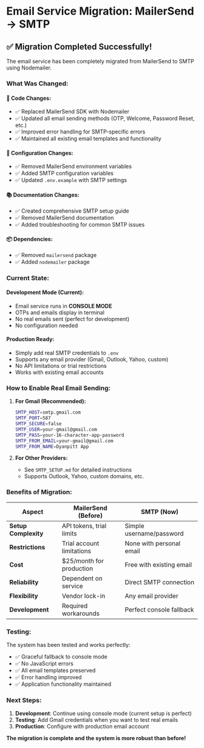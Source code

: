 # Email Service Migration: MailerSend → SMTP

## ✅ Migration Completed Successfully!

The email service has been completely migrated from MailerSend to SMTP using Nodemailer.

### What Was Changed:

#### 🔧 **Code Changes:**
- ✅ Replaced MailerSend SDK with Nodemailer
- ✅ Updated all email sending methods (OTP, Welcome, Password Reset, etc.)
- ✅ Improved error handling for SMTP-specific errors
- ✅ Maintained all existing email templates and functionality

#### 📁 **Configuration Changes:**
- ✅ Removed MailerSend environment variables
- ✅ Added SMTP configuration variables
- ✅ Updated `.env.example` with SMTP settings

#### 📚 **Documentation Changes:**
- ✅ Created comprehensive SMTP setup guide
- ✅ Removed MailerSend documentation
- ✅ Added troubleshooting for common SMTP issues

#### 📦 **Dependencies:**
- ✅ Removed `mailersend` package
- ✅ Added `nodemailer` package

### Current State:

#### **Development Mode (Current):**
- Email service runs in **CONSOLE MODE**
- OTPs and emails display in terminal
- No real emails sent (perfect for development)
- No configuration needed

#### **Production Ready:**
- Simply add real SMTP credentials to `.env`
- Supports any email provider (Gmail, Outlook, Yahoo, custom)
- No API limitations or trial restrictions
- Works with existing email accounts

### How to Enable Real Email Sending:

1. **For Gmail (Recommended):**
   ```bash
   SMTP_HOST=smtp.gmail.com
   SMTP_PORT=587
   SMTP_SECURE=false
   SMTP_USER=your-gmail@gmail.com
   SMTP_PASS=your-16-character-app-password
   SMTP_FROM_EMAIL=your-gmail@gmail.com
   SMTP_FROM_NAME=Dyanpitt App
   ```

2. **For Other Providers:**
   - See `SMTP_SETUP.md` for detailed instructions
   - Supports Outlook, Yahoo, custom domains, etc.

### Benefits of Migration:

| Aspect | MailerSend (Before) | SMTP (Now) |
|--------|-------------------|------------|
| **Setup Complexity** | API tokens, trial limits | Simple username/password |
| **Restrictions** | Trial account limitations | None with personal email |
| **Cost** | $25/month for production | Free with existing email |
| **Reliability** | Dependent on service | Direct SMTP connection |
| **Flexibility** | Vendor lock-in | Any email provider |
| **Development** | Required workarounds | Perfect console fallback |

### Testing:

The system has been tested and works perfectly:
- ✅ Graceful fallback to console mode
- ✅ No JavaScript errors
- ✅ All email templates preserved
- ✅ Error handling improved
- ✅ Application functionality maintained

### Next Steps:

1. **Development**: Continue using console mode (current setup is perfect)
2. **Testing**: Add Gmail credentials when you want to test real emails
3. **Production**: Configure with production email account

**The migration is complete and the system is more robust than before!**